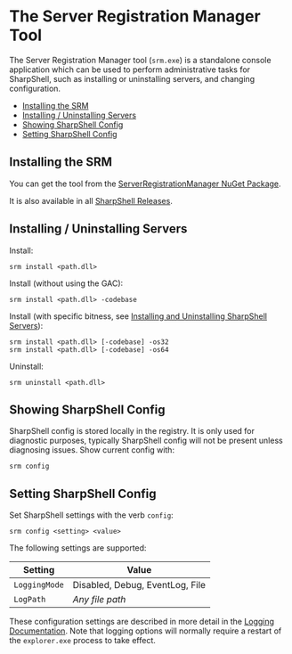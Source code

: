 # The Server Registration Manager Tool

The Server Registration Manager tool (`srm.exe`) is a standalone console application which can be used to perform administrative tasks for SharpShell, such as installing or uninstalling servers, and changing configuration.

<!-- vim-markdown-toc GFM -->

* [Installing the SRM](#installing-the-srm)
* [Installing / Uninstalling Servers](#installing--uninstalling-servers)
* [Showing SharpShell Config](#showing-sharpshell-config)
* [Setting SharpShell Config](#setting-sharpshell-config)

<!-- vim-markdown-toc -->

## Installing the SRM

You can get the tool from the [ServerRegistrationManager NuGet Package](https://www.nuget.org/packages/ServerRegistrationManager).

It is also available in all [SharpShell Releases](https://github.com/dwmkerr/sharpshell/releases).

## Installing / Uninstalling Servers

Install:

```
srm install <path.dll>
```

Install (without using the GAC):

```
srm install <path.dll> -codebase
```

Install (with specific bitness, see [Installing and Uninstalling SharpShell Servers](https://github.com/dwmkerr/sharpshell/blob/master/docs/installing/installing.md)):

```
srm install <path.dll> [-codebase] -os32
srm install <path.dll> [-codebase] -os64
```

Uninstall:

```
srm uninstall <path.dll>
```

## Showing SharpShell Config

SharpShell config is stored locally in the registry. It is only used for diagnostic purposes, typically SharpShell config will not be present unless diagnosing issues. Show current config with:

```
srm config
```

## Setting SharpShell Config

Set SharpShell settings with the verb `config`:

```
srm config <setting> <value>
```

The following settings are supported:

| Setting              | Value                                |
| -------------------- | ------------------------------------ |
| `LoggingMode`        | Disabled, Debug, EventLog, File      |
| `LogPath`            | *Any file path*                      |

These configuration settings are described in more detail in the [Logging Documentation](../logging/logging.md). Note that logging options will normally require a restart of the `explorer.exe` process to take effect.


